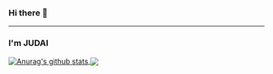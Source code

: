 ### Hi there 👋
---
### I'm JUDAI

<a href="https://github.com/JUDAIhyper">
  <img align="center" src="https://github-readme-stats-teal.vercel.app/api?username=JUDAIhyper&show_icons=truet&include_all_commits=True&hide=contribs" alt="Anurag's github stats" />
</a>

<a href="https://github.com/JUDAIhyper">
  <!-- Change the `github-readme-stats.anuraghazra1.vercel.app` to `github-readme-stats.vercel.app`  -->
  <img align="center" src="https://github-readme-stats-teal.vercel.app/api/top-langs/?username=JUDAIhyper&layout=compact" />
</a>
<!--
**JUDAIhyper/JUDAIhyper** is a ✨ _special_ ✨ repository because its `README.md` (this file) appears on your GitHub profile.

Here are some ideas to get you started:

- 🔭 I’m currently working on ...
- 🌱 I’m currently learning ...
- 👯 I’m looking to collaborate on ...
- 🤔 I’m looking for help with ...
- 💬 Ask me about ...
- 📫 How to reach me: ...
- 😄 Pronouns: ...
- ⚡ Fun fact: ...
-->

